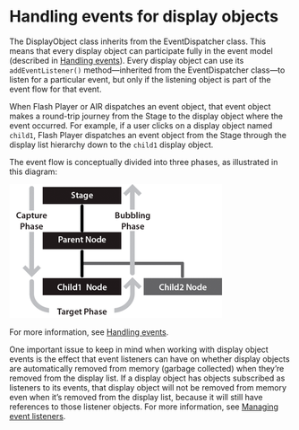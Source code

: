 # Handling events for display objects

<div>

The DisplayObject class inherits from the EventDispatcher class. This means that
every display object can participate fully in the event model (described in
[Handling events](../../core-actionscript-classes/handling-events/index.md)).
Every display object can use its `addEventListener()` method—inherited from the
EventDispatcher class—to listen for a particular event, but only if the
listening object is part of the event flow for that event.

When Flash Player or AIR dispatches an event object, that event object makes a
round-trip journey from the Stage to the display object where the event
occurred. For example, if a user clicks on a display object named `child1`,
Flash Player dispatches an event object from the Stage through the display list
hierarchy down to the `child1` display object.

The event flow is conceptually divided into three phases, as illustrated in this
diagram:

<div xmlns:fn="http://www.w3.org/2005/xpath-functions"
xmlns:fo="http://www.w3.org/1999/XSL/Format"
xmlns:xs="http://www.w3.org/2001/XMLSchema">

![<Three phases of event flow>](../../img/dp_stage_parent_Node.png)

</div>

For more information, see
[Handling events](../../core-actionscript-classes/handling-events/index.md).

One important issue to keep in mind when working with display object events is
the effect that event listeners can have on whether display objects are
automatically removed from memory (garbage collected) when they’re removed from
the display list. If a display object has objects subscribed as listeners to its
events, that display object will not be removed from memory even when it’s
removed from the display list, because it will still have references to those
listener objects. For more information, see
[Managing event listeners](../../core-actionscript-classes/handling-events/event-listeners.md#managing-event-listeners).

</div>
